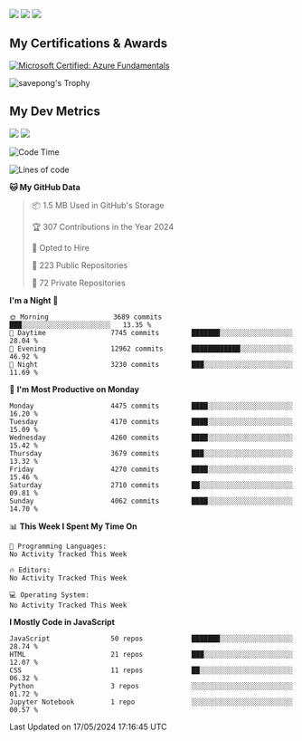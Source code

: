 [<img src="https://img.shields.io/badge/pongsiri.pisutakarathada.com-%230077B5.svg?&style=for-the-badge&color=orange" />](https://pongsiri.pisutakarathada.com)
[<img src="https://img.shields.io/badge/apps.saveworld.co-%230077B5.svg?&style=for-the-badge&color=2aa889" />](https://apps.saveworld.co)
[<img src="https://img.shields.io/badge/linkedin-%230077B5.svg?&style=for-the-badge&logo=linkedin&logoColor=white" />](https://www.linkedin.com/in/savepong)

<!--
[![savepong' github stats](https://github-readme-stats.vercel.app/api?username=savepong&show_icons=true&count_private=true&theme=gotham&hide_border=true&bg_color=00000000&text_color=768390FF)](https://pongsiri.pisutakarathada.com/posts/stats)

[![GitHub Streak](https://github-readme-streak-stats.herokuapp.com?user=savepong&theme=gotham&hide_border=true&background=00000000&dates=768390FF)](https://pongsiri.pisutakarathada.com/posts/stats)

[![Top Langs](https://github-readme-stats.vercel.app/api/top-langs/?username=savepong&layout=compact&langs_count=10&theme=gotham&hide_border=true&bg_color=00000000&text_color=768390FF)](https://pongsiri.pisutakarathada.com/posts/stats)

<!-- [![savepong's wakatime stats](https://github-readme-stats.vercel.app/api/wakatime?username=@savepong&layout=default&theme=gotham&hide_border=true&bg_color=00000000&text_color=768390FF)](https://pongsiri.pisutakarathada.com/posts/stats) -->

## My Certifications & Awards

<!--START_SECTION:badges-->
[![Microsoft Certified: Azure Fundamentals](https://images.credly.com/size/160x160/images/be8fcaeb-c769-4858-b567-ffaaa73ce8cf/image.png)](http://www.credly.com/badges/7b0e170b-852d-4d35-bea2-213eceae599c "Microsoft Certified: Azure Fundamentals")

![savepong's Trophy](https://github-profile-trophy.vercel.app/?username=savepong&theme=flat&rank=SECRET,SSS,SS,S,AAA,AA,A&margin-w=15&no-bg=true&no-frame=true)

## My Dev Metrics

[![](https://komarev.com/ghpvc/?username=savepong&color=blue&label=Profile%20Views)](https://github.com/savepong)
[![](https://img.shields.io/github/followers/savepong?label=GitHub%20Followers)](https://github.com/savepong)

<!--START_SECTION:waka-->
![Code Time](http://img.shields.io/badge/Code%20Time-1%2C470%20hrs%2033%20mins-blue)

![Lines of code](https://img.shields.io/badge/From%20Hello%20World%20I%27ve%20Written-60.0%20million%20lines%20of%20code-blue)

**🐱 My GitHub Data** 

> 📦 1.5 MB Used in GitHub's Storage 
 > 
> 🏆 307 Contributions in the Year 2024
 > 
> 💼 Opted to Hire
 > 
> 📜 223 Public Repositories 
 > 
> 🔑 72 Private Repositories 
 > 
**I'm a Night 🦉** 

```text
🌞 Morning                3689 commits        ███░░░░░░░░░░░░░░░░░░░░░░   13.35 % 
🌆 Daytime                7745 commits        ███████░░░░░░░░░░░░░░░░░░   28.04 % 
🌃 Evening                12962 commits       ████████████░░░░░░░░░░░░░   46.92 % 
🌙 Night                  3230 commits        ███░░░░░░░░░░░░░░░░░░░░░░   11.69 % 
```
📅 **I'm Most Productive on Monday** 

```text
Monday                   4475 commits        ████░░░░░░░░░░░░░░░░░░░░░   16.20 % 
Tuesday                  4170 commits        ████░░░░░░░░░░░░░░░░░░░░░   15.09 % 
Wednesday                4260 commits        ████░░░░░░░░░░░░░░░░░░░░░   15.42 % 
Thursday                 3679 commits        ███░░░░░░░░░░░░░░░░░░░░░░   13.32 % 
Friday                   4270 commits        ████░░░░░░░░░░░░░░░░░░░░░   15.46 % 
Saturday                 2710 commits        ██░░░░░░░░░░░░░░░░░░░░░░░   09.81 % 
Sunday                   4062 commits        ████░░░░░░░░░░░░░░░░░░░░░   14.70 % 
```


📊 **This Week I Spent My Time On** 

```text
💬 Programming Languages: 
No Activity Tracked This Week

🔥 Editors: 
No Activity Tracked This Week

💻 Operating System: 
No Activity Tracked This Week
```

**I Mostly Code in JavaScript** 

```text
JavaScript               50 repos            ███████░░░░░░░░░░░░░░░░░░   28.74 % 
HTML                     21 repos            ███░░░░░░░░░░░░░░░░░░░░░░   12.07 % 
CSS                      11 repos            ██░░░░░░░░░░░░░░░░░░░░░░░   06.32 % 
Python                   3 repos             ░░░░░░░░░░░░░░░░░░░░░░░░░   01.72 % 
Jupyter Notebook         1 repo              ░░░░░░░░░░░░░░░░░░░░░░░░░   00.57 % 
```




 Last Updated on 17/05/2024 17:16:45 UTC
<!--END_SECTION:waka-->

<!--
**savepong/savepong** is a ✨ _special_ ✨ repository because its `README.md` (this file) appears on your GitHub profile.

Here are some ideas to get you started:

- 🔭 I’m currently working on WebComponents and TypeScript.
- 🌱 I’m currently learning ...
- 👯 I’m looking to collaborate on ...
- 🤔 I’m looking for help with ...
- 💬 Ask me about ...
- 📫 How to reach me: ...
- 😄 Pronouns: ...
- ⚡ Fun fact: ...
-->
